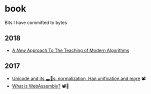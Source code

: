 # book

Bits I have committed to bytes

## 2018

* [A *New* Approach To The Teaching of Modern Algorithms](slides/sleep)

## 2017

* [Unicode and its 🕳🍁s: normalization, Han unification and m͢ore](slides/unicode) 📽️
* [What is WebAssembly?](https://github.com/gyng/wasm-experiments/tree/master/slides) 📽️💾
